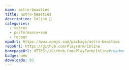 ```yaml
---
name: astro-beasties
title: astro-beasties
description: Inline 🦔
categories:
  - css+ui
  - performance+seo
  - recent
npmUrl: https://www.npmjs.com/package/astro-beasties
repoUrl: https://github.com/PlayForm/Inline
homepageUrl: HTTPS://GitHub.Com/PlayForm/Inline#readme
badge: new
downloads: 83
---
```

